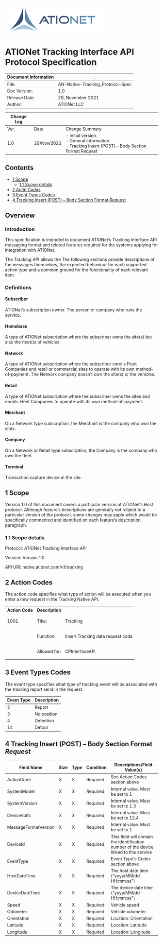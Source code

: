 ![ationetlogo](Content/Images/ATIOnetLogo_250x70.png)
# ATIONet Tracking Interface API Protocol Specification

|Document Information|.|
|--- |--- |
|File:|AN-Native-Tracking_Protocol-Spec|
|Doc Version:|1.0|
|Release Date:|29, November 2021|
|Author:|ATIONet LLC|

|Change Log|||
|--- |--- |--- |
|Ver.|Date|Change Summary|
|1.0|29/Nov/2021|- Initial version. <br> - General information <br> - Tracking Insert (POST) – Body Section Format Request|

## Contents

- [1 Scope](#1-scope)
	- [1.1 Scope details](#11-scope-details)
- [2 Actin Codes](#2-Action-Codes)
- [3 Event Types Codes](#3-Event-Types-Codes)
- [4 Tracking Insert (POST) – Body Section Format Request](#4-Tracking-Insert-POST--Body-Section-Format-Request)

## Overview

### Introduction

This specification is intended to document ATIONet’s Tracking Interface
API messaging format and related features required for the systems
applying for integration with ATIONet.

The Tracking API allows the The following sections provide descriptions
of the messages themselves, the expected behaviour for each supported
action type and a common ground for the functionality of each relevant
item.

### Definitions

#### Subscriber
ATIONet’s subscription owner. The person or company who
runs the service.

#### Homebase
A type of ATIONet subscription where the subscriber owns
the site(s) but also the fleet(s) of vehicles.

#### Network
A type of ATIONet subscription where the subscriber enrolls
Fleet Companies and retail or commercial sites to operate with its own
method-of-payment. The Network company doesn’t own the site(s) or the
vehicles.

#### Retail
A type of ATIONet subscription where the subscriber owns the
sites and enrolls Fleet Companies to operate with its own
method-of-payment.

#### Merchant
On a Network type subscription, the Merchant is the
company who own the sites.

#### Company
On a Network or Retail type subscription, the Company is
the company who own the fleet.

#### Terminal
Transaction capture device at the site.

## 1 Scope

Version 1.0 of this document covers a particular version of ATIONet’s
Host protocol. Although feature’s descriptions are generally not related
to a particular version of the protocol, some changes may apply which
would be specifically commented and identified on each feature’s
description paragraph.

### 1.1 Scope details

Protocol: ATIONet Tracking Interface API

Version: Version 1.0

API URI: native.ationet.com/v1/tracking

## 2 Action Codes

The action code specifies what type of action will be executed when you enter a new request in the Tracking Native API.

<table>
	<tr valign="top">
		<th align="left">
			Action Code
		</th>
		<th colspan="2" align="left">
			Description
		</th>
	</tr>
	<tr valign="top">
		<td rowspan="3">
			<p>1001</p>
		</td>
		<td>
			<p>Title:</p>
		</td>
		<td>
			<p>Tracking</p>
		</td>
	</tr>
	<tr valign="top">
		<td>
			<p>Function:</p>
		</td>
		<td>
			<p>Insert Tracking data request code</p>
		</td>
	</tr>
	<tr valign="top">
		<td>
			<p>Allowed for:</p>
		</td>
		<td>
			<p>CPInterfaceAPI</p>
		</td>
	</tr>
	
</table>

## 3 Event Types Codes

The event type specifies what type of tracking event will be associated with the tracking report send in the request.

|Event Type|Description|
|--- |--- 
|2|Report|
|3|No position|
|4|Detention|
|14|Detour|

## 4 Tracking Insert (POST) – Body Section Format *Request*

|Field Name|Size|Type|Condition|Descriptions/Field Value(s)|
|--- |--- |--- |--- |---
|ActionCode|X|X|Required|See Action Codes section above|
|SystemModel|X|X|Required|Internal value. Must be set to 1|
|SystemVersion|X|X|Required|Internal value. Must be set to 1.3|
|DeviceVolts|X|X|Required|Internal value. Must be set to 12.4|
|MessageFormatVersion|X|X|Required|Internal value. Must be set to 1|
|DeviceId|X|X|Required|This field will contain the identification number of the device linked to this service|
|EventType|X|X|Required|Event Type's Codes section above|
|HostDateTime|X|X|Required|The host date time ("yyyy/MM/dd HH:mm:ss")|
|DeviceDateTime|X|X|Required|The device date time ("yyyy/MM/dd HH:mm:ss")|
|Speed|X|X|Required|Vehicle speed|
|Odometer|X|X|Required|Vehicle odometer|
|Orientation|X|X|Required|Location: Orientation|
|Latitude|X|X|Required|Location: Latitude|
|Longitude|X|X|Required|Location: Longitude|
